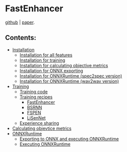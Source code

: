 # FastEnhancer

[github](https://github.com/aask1357/fastenhancer) | [paper]().

## Contents:

* [Installation](installation/index.md)
    * [Installation for all features](installation/index.md#installation-for-all-features)
    * [Installation for training](installation/training.md)
    * [Installation for calculating objective metrics](installation/index.md#Installation-for-calculating-objective-metrics)
    * [Installation for ONNX exporting](installation/index.md#Installation-for-ONNX-exporting)
    * [Installation for ONNXRuntime (spec2spec version)](installation/index.md#Installation-for-ONNXRuntime-(spec2spec-version))
    * [Installation for ONNXRuntime (wav2wav version)](installation/index.md#Installation-for-ONNXRuntime-(wav2wav-version))
* [Training](train/index.md)
    * [Training code](train/index.md#Training-code)
    * [Training recipes](train/index.md#Training-recipes)
        * [FastEnhancer](train/fastenhancer.md)
        * [BSRNN](train/bsrnn.md)
        * [FSPEN](train/fspen.md)
        * [LiSenNet](train/lisennet.md)
    * [Experience sharing](train/index.md#Experience-sharing)
* [Calculating objevtice metrics](metrics.md)
* [ONNXRuntime](onnx.md)
    * [Exporting to ONNX and executing ONNXRuntime](onnx.md#exporting-to-onnx-and-executing-onnxruntime)
    * [Executing ONNXRuntime](onnx.md#executing-onnxruntime)
